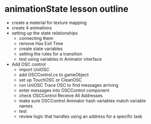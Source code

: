 # animationState lesson outline

* create a material for texture mapping
* create 4 animations
* setting up the state relationships
    * connecting them
    * remove Has Exit Time
    * create state variables
    * setting the rules for a transition
    * test using variables in Animator interface
* Add OSC control
    * import UniOSC
    * add OSCControl.cs to gameObject
    * set up TouchOSC or CleanOSC
    * run UniOSC Trace OSC to find messages arriving
    * enter messages into OSCControl component
    * check OSCControl Receive All Addresses
    * make sure OSCControl Animator hash variables match variable names
    * test
    * review logic that handles using an address for a specific task
